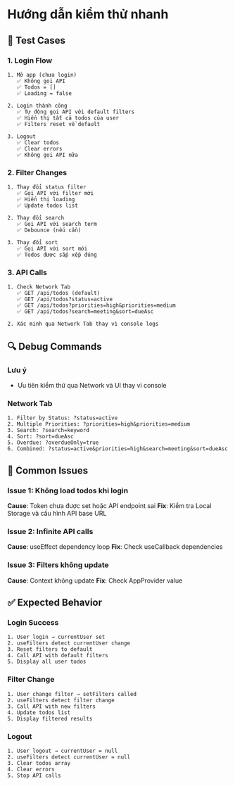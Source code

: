 # Hướng dẫn kiểm thử nhanh

## 🧪 Test Cases

### 1. **Login Flow**
```
1. Mở app (chưa login)
   ✅ Không gọi API
   ✅ Todos = []
   ✅ Loading = false

2. Login thành công
   ✅ Tự động gọi API với default filters
   ✅ Hiển thị tất cả todos của user
   ✅ Filters reset về default

3. Logout
   ✅ Clear todos
   ✅ Clear errors
   ✅ Không gọi API nữa
```

### 2. **Filter Changes**
```
1. Thay đổi status filter
   ✅ Gọi API với filter mới
   ✅ Hiển thị loading
   ✅ Update todos list

2. Thay đổi search
   ✅ Gọi API với search term
   ✅ Debounce (nếu cần)

3. Thay đổi sort
   ✅ Gọi API với sort mới
   ✅ Todos được sắp xếp đúng
```

### 3. **API Calls**
```
1. Check Network Tab
   ✅ GET /api/todos (default)
   ✅ GET /api/todos?status=active
   ✅ GET /api/todos?priorities=high&priorities=medium
   ✅ GET /api/todos?search=meeting&sort=dueAsc

2. Xác minh qua Network Tab thay vì console logs
```

## 🔍 Debug Commands

### Lưu ý
- Ưu tiên kiểm thử qua Network và UI thay vì console

### Network Tab
```
1. Filter by Status: ?status=active
2. Multiple Priorities: ?priorities=high&priorities=medium
3. Search: ?search=keyword
4. Sort: ?sort=dueAsc
5. Overdue: ?overdueOnly=true
6. Combined: ?status=active&priorities=high&search=meeting&sort=dueAsc
```

## 🐛 Common Issues

### Issue 1: Không load todos khi login
**Cause**: Token chưa được set hoặc API endpoint sai
**Fix**: Kiểm tra Local Storage và cấu hình API base URL

### Issue 2: Infinite API calls
**Cause**: useEffect dependency loop
**Fix**: Check useCallback dependencies

### Issue 3: Filters không update
**Cause**: Context không update
**Fix**: Check AppProvider value

## ✅ Expected Behavior

### Login Success
```
1. User login → currentUser set
2. useFilters detect currentUser change
3. Reset filters to default
4. Call API with default filters
5. Display all user todos
```

### Filter Change
```
1. User change filter → setFilters called
2. useFilters detect filter change
3. Call API with new filters
4. Update todos list
5. Display filtered results
```

### Logout
```
1. User logout → currentUser = null
2. useFilters detect currentUser = null
3. Clear todos array
4. Clear errors
5. Stop API calls
```


